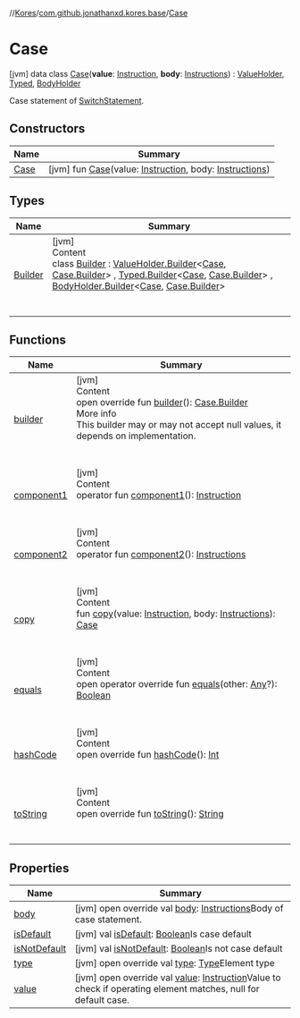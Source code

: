 //[Kores](../../index.md)/[com.github.jonathanxd.kores.base](../index.md)/[Case](index.md)



# Case  
 [jvm] data class [Case](index.md)(**value**: [Instruction](../../com.github.jonathanxd.kores/-instruction/index.md), **body**: [Instructions](../../com.github.jonathanxd.kores/-instructions/index.md)) : [ValueHolder](../-value-holder/index.md), [Typed](../-typed/index.md), [BodyHolder](../-body-holder/index.md)

Case statement of [SwitchStatement](../-switch-statement/index.md).

   


## Constructors  
  
|  Name|  Summary| 
|---|---|
| <a name="com.github.jonathanxd.kores.base/Case/Case/#com.github.jonathanxd.kores.Instruction#com.github.jonathanxd.kores.Instructions/PointingToDeclaration/"></a>[Case](-case.md)| <a name="com.github.jonathanxd.kores.base/Case/Case/#com.github.jonathanxd.kores.Instruction#com.github.jonathanxd.kores.Instructions/PointingToDeclaration/"></a> [jvm] fun [Case](-case.md)(value: [Instruction](../../com.github.jonathanxd.kores/-instruction/index.md), body: [Instructions](../../com.github.jonathanxd.kores/-instructions/index.md))   <br>


## Types  
  
|  Name|  Summary| 
|---|---|
| <a name="com.github.jonathanxd.kores.base/Case.Builder///PointingToDeclaration/"></a>[Builder](-builder/index.md)| <a name="com.github.jonathanxd.kores.base/Case.Builder///PointingToDeclaration/"></a>[jvm]  <br>Content  <br>class [Builder](-builder/index.md) : [ValueHolder.Builder](../-value-holder/-builder/index.md)<[Case](index.md), [Case.Builder](-builder/index.md)> , [Typed.Builder](../-typed/-builder/index.md)<[Case](index.md), [Case.Builder](-builder/index.md)> , [BodyHolder.Builder](../-body-holder/-builder/index.md)<[Case](index.md), [Case.Builder](-builder/index.md)>   <br><br><br>


## Functions  
  
|  Name|  Summary| 
|---|---|
| <a name="com.github.jonathanxd.kores.base/Case/builder/#/PointingToDeclaration/"></a>[builder](builder.md)| <a name="com.github.jonathanxd.kores.base/Case/builder/#/PointingToDeclaration/"></a>[jvm]  <br>Content  <br>open override fun [builder](builder.md)(): [Case.Builder](-builder/index.md)  <br>More info  <br>This builder may or may not accept null values, it depends on implementation.  <br><br><br>
| <a name="com.github.jonathanxd.kores.base/Case/component1/#/PointingToDeclaration/"></a>[component1](component1.md)| <a name="com.github.jonathanxd.kores.base/Case/component1/#/PointingToDeclaration/"></a>[jvm]  <br>Content  <br>operator fun [component1](component1.md)(): [Instruction](../../com.github.jonathanxd.kores/-instruction/index.md)  <br><br><br>
| <a name="com.github.jonathanxd.kores.base/Case/component2/#/PointingToDeclaration/"></a>[component2](component2.md)| <a name="com.github.jonathanxd.kores.base/Case/component2/#/PointingToDeclaration/"></a>[jvm]  <br>Content  <br>operator fun [component2](component2.md)(): [Instructions](../../com.github.jonathanxd.kores/-instructions/index.md)  <br><br><br>
| <a name="com.github.jonathanxd.kores.base/Case/copy/#com.github.jonathanxd.kores.Instruction#com.github.jonathanxd.kores.Instructions/PointingToDeclaration/"></a>[copy](copy.md)| <a name="com.github.jonathanxd.kores.base/Case/copy/#com.github.jonathanxd.kores.Instruction#com.github.jonathanxd.kores.Instructions/PointingToDeclaration/"></a>[jvm]  <br>Content  <br>fun [copy](copy.md)(value: [Instruction](../../com.github.jonathanxd.kores/-instruction/index.md), body: [Instructions](../../com.github.jonathanxd.kores/-instructions/index.md)): [Case](index.md)  <br><br><br>
| <a name="kotlin/Any/equals/#kotlin.Any?/PointingToDeclaration/"></a>[equals](../../com.github.jonathanxd.kores.util/-simple-resolver/index.md#%5Bkotlin%2FAny%2Fequals%2F%23kotlin.Any%3F%2FPointingToDeclaration%2F%5D%2FFunctions%2F-1211764316)| <a name="kotlin/Any/equals/#kotlin.Any?/PointingToDeclaration/"></a>[jvm]  <br>Content  <br>open operator override fun [equals](../../com.github.jonathanxd.kores.util/-simple-resolver/index.md#%5Bkotlin%2FAny%2Fequals%2F%23kotlin.Any%3F%2FPointingToDeclaration%2F%5D%2FFunctions%2F-1211764316)(other: [Any](https://kotlinlang.org/api/latest/jvm/stdlib/kotlin/-any/index.html)?): [Boolean](https://kotlinlang.org/api/latest/jvm/stdlib/kotlin/-boolean/index.html)  <br><br><br>
| <a name="kotlin/Any/hashCode/#/PointingToDeclaration/"></a>[hashCode](../../com.github.jonathanxd.kores.util/-simple-resolver/index.md#%5Bkotlin%2FAny%2FhashCode%2F%23%2FPointingToDeclaration%2F%5D%2FFunctions%2F-1211764316)| <a name="kotlin/Any/hashCode/#/PointingToDeclaration/"></a>[jvm]  <br>Content  <br>open override fun [hashCode](../../com.github.jonathanxd.kores.util/-simple-resolver/index.md#%5Bkotlin%2FAny%2FhashCode%2F%23%2FPointingToDeclaration%2F%5D%2FFunctions%2F-1211764316)(): [Int](https://kotlinlang.org/api/latest/jvm/stdlib/kotlin/-int/index.html)  <br><br><br>
| <a name="kotlin/Any/toString/#/PointingToDeclaration/"></a>[toString](../../com.github.jonathanxd.kores.util/-simple-resolver/index.md#%5Bkotlin%2FAny%2FtoString%2F%23%2FPointingToDeclaration%2F%5D%2FFunctions%2F-1211764316)| <a name="kotlin/Any/toString/#/PointingToDeclaration/"></a>[jvm]  <br>Content  <br>open override fun [toString](../../com.github.jonathanxd.kores.util/-simple-resolver/index.md#%5Bkotlin%2FAny%2FtoString%2F%23%2FPointingToDeclaration%2F%5D%2FFunctions%2F-1211764316)(): [String](https://kotlinlang.org/api/latest/jvm/stdlib/kotlin/-string/index.html)  <br><br><br>


## Properties  
  
|  Name|  Summary| 
|---|---|
| <a name="com.github.jonathanxd.kores.base/Case/body/#/PointingToDeclaration/"></a>[body](body.md)| <a name="com.github.jonathanxd.kores.base/Case/body/#/PointingToDeclaration/"></a> [jvm] open override val [body](body.md): [Instructions](../../com.github.jonathanxd.kores/-instructions/index.md)Body of case statement.   <br>
| <a name="com.github.jonathanxd.kores.base/Case/isDefault/#/PointingToDeclaration/"></a>[isDefault](is-default.md)| <a name="com.github.jonathanxd.kores.base/Case/isDefault/#/PointingToDeclaration/"></a> [jvm] val [isDefault](is-default.md): [Boolean](https://kotlinlang.org/api/latest/jvm/stdlib/kotlin/-boolean/index.html)Is case default   <br>
| <a name="com.github.jonathanxd.kores.base/Case/isNotDefault/#/PointingToDeclaration/"></a>[isNotDefault](is-not-default.md)| <a name="com.github.jonathanxd.kores.base/Case/isNotDefault/#/PointingToDeclaration/"></a> [jvm] val [isNotDefault](is-not-default.md): [Boolean](https://kotlinlang.org/api/latest/jvm/stdlib/kotlin/-boolean/index.html)Is not case default   <br>
| <a name="com.github.jonathanxd.kores.base/Case/type/#/PointingToDeclaration/"></a>[type](type.md)| <a name="com.github.jonathanxd.kores.base/Case/type/#/PointingToDeclaration/"></a> [jvm] open override val [type](type.md): [Type](https://docs.oracle.com/javase/8/docs/api/java/lang/reflect/Type.html)Element type   <br>
| <a name="com.github.jonathanxd.kores.base/Case/value/#/PointingToDeclaration/"></a>[value](value.md)| <a name="com.github.jonathanxd.kores.base/Case/value/#/PointingToDeclaration/"></a> [jvm] open override val [value](value.md): [Instruction](../../com.github.jonathanxd.kores/-instruction/index.md)Value to check if operating element matches, null for default case.   <br>

